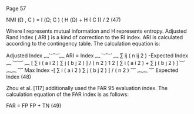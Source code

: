 Page 57

NMI (Ω , C ) = I (Ω; C ) ( H (Ω) + H ( C )) / 2 (47)

Where I represents mutual information and H represents entropy. Adjusted Rand Index ( ARI ) is a kind of correction to the RI index. ARI is calculated according to the contingency table. The calculation equation is:

Adjusted Index ︷︸︸︷ ARI = Index ︷ ︸︸ ︷ ∑ ij ( n ij 2 ) -Expected Index ︷ ︸︸ ︷ [ ∑ i ( a i 2 ) ∑ j ( b j 2 ) ] / ( n 2 ) 1 2 [ ∑ i ( a i 2 ) + ∑ j ( b j 2 ) ] ︸ ︷︷ ︸ Max Index -[ ∑ i ( a i 2 ) ∑ j ( b j 2 ) ] / ( n 2 ) ︸ ︷︷ ︸ Expected Index (48)

Zhou et al. [117] additionally used the FAR 95 evaluation index. The calculation equation of the FAR index is as follows:

FAR = FP FP + TN (49)